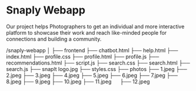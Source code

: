 # Snaply Webapp 
Our project helps Photographers to get an individual and more interactive platform to showcase their work and reach like-minded people for connections and building a community.

/snaply-webapp
│
├── frontend
    ├── chatbot.html
    ├── help.html
    ├── index.html
    ├── profile.css
    ├── profile.html
    ├── profile.js
    ├── recommendations.html
    ├── script.js
    ├── search.css
    ├── search.html
    ├── search.js
    ├── snaplt logo.jpg
    ├── styles.css
    ├── photos 
        ├── 1.jpeg
        ├── 2.jpeg
        ├── 3.jpeg
        ├── 4.jpeg
        ├── 5.jpeg
        ├── 6.jpeg
        ├── 7.jpeg
        ├── 8.jpeg
        ├── 9.jpeg
        ├── 10.jpeg
        ├── 11.jpeg
        ├── 12.jpeg
